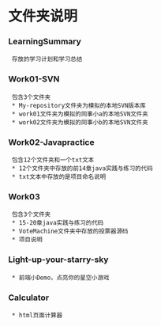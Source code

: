 # 文件夹说明


### LearningSummary
	 存放的学习计划和学习总结

### Work01-SVN
	 包含3个文件夹
	 * My-repository文件夹为模拟的本地SVN版本库
	 * work01文件夹为模拟的同事小a的本地SVN文件夹
	 * work02文件夹为模拟的同事小b的本地SVN文件夹

### Work02-Javapractice
	 包含12个文件夹和一个txt文本
	 * 12个文件夹中存放的前14章java实践与练习的代码
	 * txt文本中存放的是项目命名说明

### Work03
	 包含3个文件夹
	 * 15-20章java实践与练习的代码
	 * VoteMachine文件夹中存放的投票器源码
	 * 项目说明
	 

### Light-up-your-starry-sky
	 * 前端小Demo，点亮你的星空小游戏

### Calculator
	 * html页面计算器